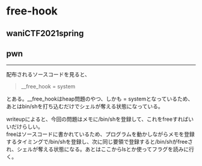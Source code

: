 # free-hook
## waniCTF2021spring
## pwn

***

配布されるソースコードを見ると、
> __free_hook = system

とある。__free_hookはheap問題のやつ、しかも = systemとなっているため、あとはbin/shを打ち込むだけでシェルが奪える状態になっている。  

writeupによると、今回の問題はメモに/bin/shを登録して、これをfreeすればいいだけらしい。  
freeはソースコードに書かれているため、プログラムを動かしながらメモを登録するタイミングで/bin/shを登録し、次に同じ要領で登録すると/bin/shがfreeされ、シェルが奪える状態になる。あとはここからlsとか使ってフラグを読みに行く。
